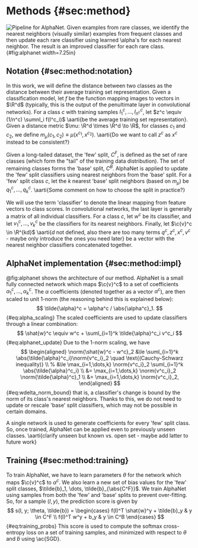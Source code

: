 # Methods {#sec:method}

![Pipeline for AlphaNet. Given examples from rare classes, we identify the
nearest neighbors (visually similar) examples from frequent classes and then
update each rare classifier using learned $\alpha$'s for each nearest neighbor.
The result is an improved classifier for each rare
class.](figures/pipeline){#fig:alphanet width=7.25in}

## Notation {#sec:method:notation}

In this work, we will define the distance between two classes as the distance
between their average training set representation. Given a classification
model, let $f$ be the function mapping images to vectors in $\R^d$ (typically,
this is the output of the penultimate layer in convolutional networks). For a
class $c$ with training samples $I^c_1, \dots, I^c_{n^c}$, let $z^c \equiv
(1/n^c) \sumnl_i f(I^c_i)$ \aarti{be the average training set representation}.
Given a distance metric $\mu: \R^d \times \R^d \to \R$, for classes $c_1$ and
$c_2$, we define $m_\mu(c_1, c_2) \equiv \mu(x^{c_1}, x^{c_2})$. \aarti{Do we
want to call $z^c$ as $x^c$ instead to be consistent?}

Given a long-tailed dataset, the 'few' split, $C^F$, is defined as the set of
rare classes (which form the "tail" of the training data distribution). The set
of remaining classes forms the 'base' split, $C^B$. AlphaNet is applied to
update the 'few' split classifiers using nearest neighbors from the 'base'
split. For a 'few' split class $c$, let the $k$ nearest 'base' split neighbors
(based on $m_\mu$) be $q^c_1, \dots, q^c_k$. \aarti{Some comment on how to
choose the split in practice?}

We will use the term 'classifier' to denote the linear mapping from feature
vectors to class scores. In convolutional networks, the last layer is generally
a matrix of all individual classifiers. For a class $c$, let $w^c$ be its
classifier, and let $v^c_1, \dots, v^c_k$ be the classifiers for its nearest
neighbors. Finally, let $\c{v}^c \in \R^{kd}$ \aarti{$d$ not defined,
also there are too many terms $q^c, z^c, x^c, v^c$ - maybe only introduce the
ones you need later} be a vector with the nearest neighbor classifiers
concatenated together.

## AlphaNet implementation  {#sec:method:impl}

@fig:alphanet shows the architecture of our method. AlphaNet is a small fully
connected network which maps $\c{v}^c$ to a set of coefficients $\alpha^c_1,
\dots, \alpha^c_k$. The $\alpha$ coefficients (denoted together as a vector
$\alpha^c$), are then scaled to unit 1-norm (the reasoning behind this is
explained below):
$$
  \tilde{\alpha}^c
= \alpha^c / \abs{\alpha^c}_1.
$$ {#eq:alpha_scaling}
The scaled coefficients are used to update classifiers through a linear
combination:
$$
       \shat{w}^c
\equiv w^c + \suml_{i=1}^k \tilde{\alpha}^c_i v^c_i
$$ {#eq:alphanet_update}
Due to the 1-norm scaling, we have
$$
\begin{aligned}
       \norm{\shat{w}^c - w^c}_2
&\le   \suml_{i=1}^k \abs{\tilde{\alpha}^c_i}\norm{v^c_i}_2
 \quad \text{(Cauchy-Schwarz inequality)} \\
%
&\le \max_{i=1,\dots,k} \norm{v^c_i}_2 \suml_{i=1}^k \abs{\tilde{\alpha}^c_i} \\
&=   \max_{i=1,\dots,k} \norm{v^c_i}_2 \norm{\tilde{\alpha}^c}_1 \\
&=   \max_{i=1,\dots,k} \norm{v^c_i}_2,
\end{aligned}
$$ {#eq:wdelta_norm_bound}
that is, a classifier's change is bound by the norm of its class's nearest
neighbors. Thanks to this, we do not need to update or rescale 'base' split
classifiers, which may not be possible in certain domains.

A single network is used to generate coefficients for every 'few' split class.
So, once trained, AlphaNet can be applied even to previously unseen classes.
\aarti{clarify unseen but known vs. open set - maybe add latter to future
work}

## Training {#sec:method:training}

To train AlphaNet, we have to learn parameters $\theta$ for the network which
maps $\c{v}^c$ to $\alpha^c$. We also learn a new set of bias values for the
'few' split classes, $\tilde{b}_1, \dots, \tilde{b}_{\abs{C^F}}$. We train
AlphaNet using samples from both the 'few' and 'base' splits to prevent
over-fitting. So, for a sample $(I, y)$, the prediction score is given by
$$
s(I, y; \theta, \tilde{b}) = \begin{cases}
    f(I)^T \shat{w}^y + \tilde{b}_y & y \in C^F \\
    f(I)^T w^y + b_y                & y \in C^B
\end{cases}
$$ {#eq:training_probs}
This score is used to compute the softmax cross-entropy loss on a set of
training samples, and minimized with respect to $\theta$ and $\tilde{b}$ using
\ac{SGD}.
